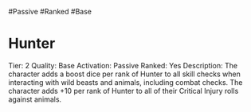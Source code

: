 #Passive 
#Ranked 
#Base 

# Hunter
Tier: 2
Quality: Base
Activation: Passive
Ranked: Yes
Description: The character adds a boost dice per rank of Hunter to all skill checks when interacting with wild beasts and animals, including combat checks. The character adds +10 per rank of Hunter to all of their Critical Injury rolls against animals.